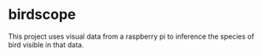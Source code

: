 # birdscope
This project uses visual data from a raspberry pi to inference the species of bird visible in that data.
